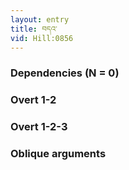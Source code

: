 ```yaml
---
layout: entry
title: བདའ་
vid: Hill:0856
---
```

### Dependencies (N = 0)


### Overt 1-2


### Overt 1-2-3


### Oblique arguments
